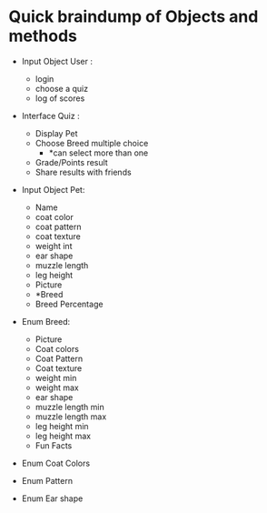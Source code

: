 # Quick braindump of Objects and methods

- Input Object User :

  - login
  - choose a quiz
  - log of scores

- Interface Quiz :

  - Display Pet
  - Choose Breed multiple choice
    - \*can select more than one
  - Grade/Points result
  - Share results with friends

- Input Object Pet:

  - Name
  - coat color
  - coat pattern
  - coat texture
  - weight int
  - ear shape
  - muzzle length
  - leg height
  - Picture
  - \*Breed
  - Breed Percentage

- Enum Breed:

  - Picture
  - Coat colors
  - Coat Pattern
  - Coat texture
  - weight min
  - weight max
  - ear shape
  - muzzle length min
  - muzzle length max
  - leg height min
  - leg height max
  - Fun Facts

- Enum Coat Colors
- Enum Pattern
- Enum Ear shape
